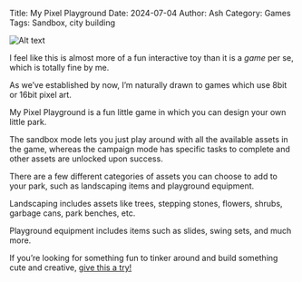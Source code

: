 Title: My Pixel Playground
Date: 2024-07-04
Author: Ash
Category: Games
Tags: Sandbox, city building




![Alt text](https://raw.githubusercontent.com/ashloren/monapdx/main/pixel.gif)

I feel like this is almost more of a fun interactive toy than it is a *game* per se, which is totally fine by me.

As we’ve established by now, I’m naturally drawn to games which use 8bit or 16bit pixel art.

My Pixel Playground is a fun little game in which you can design your own little park.

The sandbox mode lets you just play around with all the available assets in the game, whereas the campaign mode has specific tasks to complete and other assets are unlocked upon success.

There are a few different categories of assets you can choose to add to your park, such as landscaping items and playground equipment.

Landscaping includes assets like trees, stepping stones, flowers, shrubs, garbage cans, park benches, etc.

Playground equipment includes items such as slides, swing sets, and much more.

If you’re looking for something fun to tinker around and build something cute and creative, [give this a try!](https://rsvp-asap.itch.io/my-pixel-playground)
